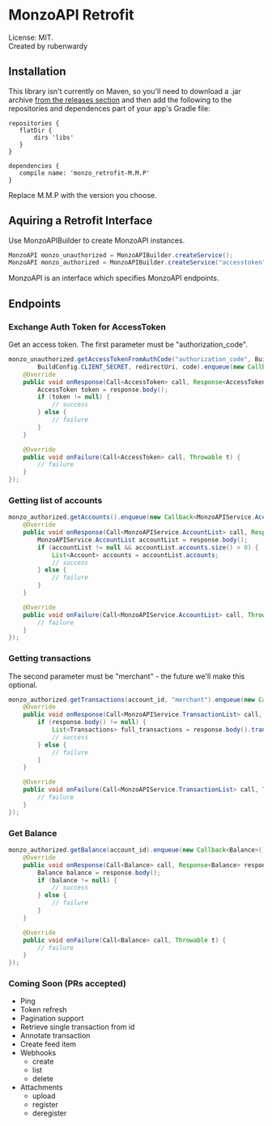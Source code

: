 # MonzoAPI Retrofit

License: MIT.  
Created by rubenwardy

## Installation

This library isn't currently on Maven, so you'll need to download a .jar archive
[from the releases section](https://github.com/rubenwardy/monzo_retrofit/releases) and
then add the following to the repositories and dependences part of your app's Gradle file:

```Gradle
repositories {
   flatDir {
       dirs 'libs'
   }
}

dependencies {
   compile name: 'monzo_retrofit-M.M.P'
}
```

Replace M.M.P with the version you choose.

## Aquiring a Retrofit Interface

Use MonzoAPIBuilder to create MonzoAPI instances.

```Java
MonzoAPI monzo_unauthorized = MonzoAPIBuilder.createService();
MonzoAPI monzo_authorized = MonzoAPIBuilder.createService("accesstoken");
```

MonzoAPI is an interface which specifies MonzoAPI endpoints.


## Endpoints


### Exchange Auth Token for AccessToken

Get an access token. The first parameter must be "authorization_code".

```Java
monzo_unauthorized.getAccessTokenFromAuthCode("authorization_code", BuildConfig.CLIENT_ID,
		BuildConfig.CLIENT_SECRET, redirectUri, code).enqueue(new Callback<AccessToken>() {
	@Override
	public void onResponse(Call<AccessToken> call, Response<AccessToken> response) {
		AccessToken token = response.body();
		if (token != null) {
			// success
		} else {
			// failure
		}
	}

	@Override
	public void onFailure(Call<AccessToken> call, Throwable t) {
		// failure
	}
});
```

### Getting list of accounts

```Java
monzo_authorized.getAccounts().enqueue(new Callback<MonzoAPIService.AccountList>() {
	@Override
	public void onResponse(Call<MonzoAPIService.AccountList> call, Response<MonzoAPIService.AccountList> response) {
		MonzoAPIService.AccountList accountList = response.body();
		if (accountList != null && accountList.accounts.size() > 0) {
			List<Account> accounts = accountList.accounts;
			// success
		} else {
			// failure
		}
	}

	@Override
	public void onFailure(Call<MonzoAPIService.AccountList> call, Throwable t) {
		// failure
	}
});
```

### Getting transactions

The second parameter must be "merchant" - the future we'll make this optional.

```Java
monzo_authorized.getTransactions(account_id, "merchant").enqueue(new Callback<MonzoAPIService.TransactionList>() {
	@Override
	public void onResponse(Call<MonzoAPIService.TransactionList> call, Response<MonzoAPIService.TransactionList> response) {
		if (response.body() != null) {
			List<Transactions> full_transactions = response.body().transactions;
			// success
		} else {
			// failure
		}
	}

	@Override
	public void onFailure(Call<MonzoAPIService.TransactionList> call, Throwable t) {
		// failure
	}
});
```

### Get Balance

```Java
monzo_authorized.getBalance(account_id).enqueue(new Callback<Balance>() {
	@Override
	public void onResponse(Call<Balance> call, Response<Balance> response) {
		Balance balance = response.body();
		if (balance != null) {
			// success
		} else {
			// failure
		}
	}

	@Override
	public void onFailure(Call<Balance> call, Throwable t) {
		// failure
	}
});
```

### Coming Soon (PRs accepted)

* Ping
* Token refresh
* Pagination support
* Retrieve single transaction from id
* Annotate transaction
* Create feed item
* Webhooks
	* create
	* list
	* delete
* Attachments
	* upload
	* register
	* deregister
